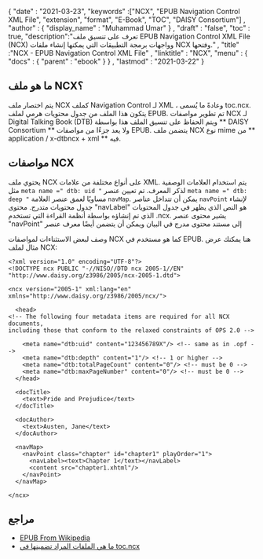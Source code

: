 {
  "date" : "2021-03-23",
  "keywords" :["NCX", "EPUB Navigation Control XML File", "extension", "format", "E-Book", "TOC", "DAISY Consortium"] ,
  "author" : {
    "display_name" : "Muhammad Umar"
} ,
  "draft" : "false",
  "toc" : true,
  "description":"تعرف على تنسيق ملف EPUB Navigation Control XML File (NCX) وواجهات برمجة التطبيقات التي يمكنها إنشاء ملفات NCX وفتحها." ,
  "title" :"NCX - EPUB Navigation Control XML File" ,
  "linktitle" : "NCX",
  "menu" : {
    "docs" : {
      "parent" : "ebook"
}
} ,
  "lastmod" : "2021-03-22"
}

## ما هو ملف NCX؟ ##

يتم اختصار ملف NCX كملف Navigation Control لـ XML ، وعادةً ما يُسمى toc.ncx. يتكون هذا الملف من جدول محتويات هرمي لملف EPUB. تم تطوير مواصفات NCX لـ Digital Talking Book (DTB) ويتم الحفاظ على تنسيق الملف هذا بواسطة ** DAISY Consortium ** ولا يعد جزءًا من مواصفات EPUB. يتضمن ملف NCX نوع mime من ** application / x-dtbncx + xml ** فيه.

## مواصفات NCX ##

يحتوي ملف NCX على أنواع مختلفة من علامات XML. يتم استخدام العلامات الوصفية مثل `meta name =" dtb: uid "` لذكر المعرف. تم تعيين عنصر `meta name =" dtb: deep "` مساويًا لعمق عنصر العلامة `navMap`. يمكن أن تتداخل عناصر `navPoint` لإنشاء جدول محتويات متدرج. محتوى "navLabel" هو النص الذي يظهر في جدول المحتويات الذي تم إنشاؤه بواسطة أنظمة القراءة التي تستخدم .ncx. يشير محتوى عنصر "navPoint" إلى مستند محتوى مدرج في البيان ويمكن أن يتضمن أيضًا معرف عنصر

وصف لبعض الاستثناءات لمواصفات NCX كما هو مستخدم في EPUB. هنا يمكنك عرض مثال لملف NCX:

```
<?xml version="1.0" encoding="UTF-8"?>
<!DOCTYPE ncx PUBLIC "-//NISO//DTD ncx 2005-1//EN"
"http://www.daisy.org/z3986/2005/ncx-2005-1.dtd">

<ncx version="2005-1" xml:lang="en" xmlns="http://www.daisy.org/z3986/2005/ncx/">

  <head>
<!-- The following four metadata items are required for all NCX documents,
including those that conform to the relaxed constraints of OPS 2.0 -->

    <meta name="dtb:uid" content="123456789X"/> <!-- same as in .opf -->
    <meta name="dtb:depth" content="1"/> <!-- 1 or higher -->
    <meta name="dtb:totalPageCount" content="0"/> <!-- must be 0 -->
    <meta name="dtb:maxPageNumber" content="0"/> <!-- must be 0 -->
  </head>

  <docTitle>
    <text>Pride and Prejudice</text>
  </docTitle>

  <docAuthor>
    <text>Austen, Jane</text>
  </docAuthor>

  <navMap>
    <navPoint class="chapter" id="chapter1" playOrder="1">
      <navLabel><text>Chapter 1</text></navLabel>
      <content src="chapter1.xhtml"/>
    </navPoint>
  </navMap>

</ncx>
```

## مراجع ##

* [EPUB From Wikipedia](https://en.wikipedia.org/wiki/EPUB)
* [ما هي الملفات المراد تضمينها في toc.ncx](https://ebooks.stackexchange.com/questions/2332/what-files-to-include-in-the-toc-ncx)

